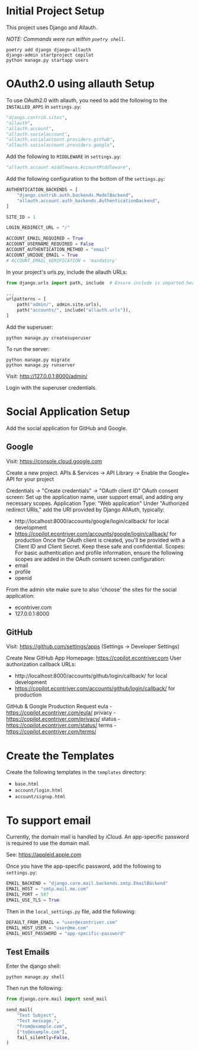 # Initial Project Setup

This project uses Django and Allauth.

_NOTE: Commands were run within `poetry shell`._

```shell
poetry add django django-allauth
django-admin startproject copilot
python manage.py startapp users
```

# OAuth2.0 using allauth Setup

To use OAuth2.0 with allauth, you need to add the following to the `INSTALLED_APPS` in `settings.py`:

```python
"django.contrib.sites",
"allauth",
"allauth.account",
"allauth.socialaccount",
"allauth.socialaccount.providers.github",
"allauth.socialaccount.providers.google",
```

Add the following to `MIDDLEWARE` in `settings.py`:

```python
"allauth.account.middleware.AccountMiddleware",
```

Add the following configuration to the bottom of the `settings.py`:

```python
AUTHENTICATION_BACKENDS = [
    "django.contrib.auth.backends.ModelBackend",
    "allauth.account.auth_backends.AuthenticationBackend",
]

SITE_ID = 1

LOGIN_REDIRECT_URL = "/"

ACCOUNT_EMAIL_REQUIRED = True
ACCOUNT_USERNAME_REQUIRED = False
ACCOUNT_AUTHENTICATION_METHOD = "email"
ACCOUNT_UNIQUE_EMAIL = True
# ACCOUNT_EMAIL_VERIFICATION = 'mandatory'
```

In your project's urls.py, include the allauth URLs:

```python
from django.urls import path, include  # Ensure include is imported here

...
urlpatterns = [
    path("admin/", admin.site.urls),
    path("accounts/", include("allauth.urls")),
]
```

Add the superuser:

```shell
python manage.py createsuperuser
```

To run the server:

```shell
python manage.py migrate
python manage.py runserver
```

Visit: http://127.0.0.1:8000/admin/

Login with the superuser credentials.

# Social Application Setup

Add the social application for GitHub and Google.

## Google

Visit: https://console.cloud.google.com

Create a new project. APIs & Services -> API Library -> Enable the Google+ API for your project

Credentials -> "Create credentials" -> "OAuth client ID" OAuth consent screen: Set up the application name, user support
email, and adding any necessary scopes. Application Type: "Web application" Under "Authorized redirect URIs," add the
URI provided by Django AllAuth, typically:

- http://localhost:8000/accounts/google/login/callback/ for local development
- https://copilot.econtriver.com/accounts/google/login/callback/ for production Once the OAuth client is created, you'll
  be provided with a Client ID and Client Secret. Keep these safe and confidential. Scopes: For basic authentication and
  profile information, ensure the following scopes are added in the OAuth consent screen configuration:
- email
- profile
- openid

From the admin site make sure to also 'choose' the sites for the social application:

- econtriver.com
- 127.0.0.1:8000

## GitHub

Visit: https://github.com/settings/apps (Settings -> Developer Settings)

Create New GitHub App Homepage: https://copilot.econtriver.com User authorization callback URLs:

- http://localhost:8000/accounts/github/login/callback/ for local development
- https://copilot.econtriver.com/accounts/github/login/callback/ for production

GitHub & Google Production Request eula - https://copilot.econtriver.com/eula/ privacy -
https://copilot.econtriver.com/privacy/ status - https://copilot.econtriver.com/status/ terms -
https://copilot.econtriver.com/terms/

# Create the Templates

Create the following templates in the `templates` directory:

- `base.html`
- `account/login.html`
- `account/signup.html`

# To support email

Currently, the domain mail is handled by iCloud. An app-specific password is required to use the domain mail.

See: https://appleid.apple.com

Once you have the app-specific password, add the following to `settings.py`:

```python
EMAIL_BACKEND = "django.core.mail.backends.smtp.EmailBackend"
EMAIL_HOST = "smtp.mail.me.com"
EMAIL_PORT = 587
EMAIL_USE_TLS = True
```

Then in the `local_settings.py` file, add the following:

```python
DEFAULT_FROM_EMAIL = "user@econtriver.com"
EMAIL_HOST_USER = "user@me.com"
EMAIL_HOST_PASSWORD = "app-specific-password"
```

## Test Emails

Enter the django shell:

```shell
python manage.py shell
```

Then run the following:

```python
from django.core.mail import send_mail

send_mail(
    "Test Subject",
    "Test message.",
    "from@example.com",
    ["to@example.com"],
    fail_silently=False,
)
```
